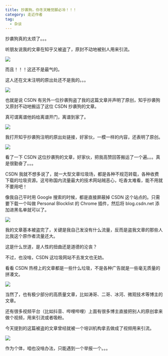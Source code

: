 ```yaml
---
title: 抄袭狗，你冬天睡觉脚必冷！！！
category: 走近作者
tag:
  - 杂谈
---
```


抄袭狗真的太烦了。。。

听朋友说我的文章在知乎又被盗了，原封不动地被别人用来引流。

![](https://oss.ujava.cn/p3-juejin/39f223bd8d8240b8b7328f7ab6edbc57~tplv-k3u1fbpfcp-zoom-1.png)

而且！！！这还不是最气的。

这人还在文末注明的原出处还不是我的。。。

![](https://oss.ujava.cn/p3-juejin/fa47e0752f4b4b57af424114bc6bc558~tplv-k3u1fbpfcp-zoom-1.png)

也就是说 CSDN 有另外一位抄袭狗盗了我的这篇文章并声明了原创，知乎抄袭狗又原封不动地搬运了这位 CSDN 抄袭狗的文章。

真可谓离谱他妈给离谱开门，离谱到家了。

![](https://oss.ujava.cn/p3-juejin/6f8d281579224b13ad235c28e1d7790e~tplv-k3u1fbpfcp-zoom-1.png)

我打开知乎抄袭狗注明的原出处链接，好家伙，一模一样的内容，还表明了原创。

![](https://oss.ujava.cn/p3-juejin/6a6d7b206b6a43ec9b0055a8f47a30be~tplv-k3u1fbpfcp-zoom-1.png)

看了一下 CSDN 这位抄袭狗的文章，好家伙，把我高赞回答搬运了一个遍。。。真是很勤奋了。。。

CSDN 我就不想多说了，就一大型文章垃圾场，都是各种不规范转载，各种收费下载的垃圾资源。这号称国内流量最大的技术网站贼恶心，吃香太难看，能不用就不要用吧！

像我自己平时用 Google 搜索的时候，都是直接屏蔽掉 CSDN 这个站点的。只需要下载一个叫做 Personal Blocklist 的 Chrome 插件，然后将 blog.csdn.net 添加进黑名单就可以了。

![](https://oss.ujava.cn/p3-juejin/be151d93cd024c6e911d1a694212d91c~tplv-k3u1fbpfcp-zoom-1.png)

我的文章基本被盗完了，关键是我自己发没有什么流量，反而是盗我文章的那些人比我这个原作者流量还大。

这是什么世道，是人性的扭曲还是道德的沦丧？

不过，也没啥，CSDN 这垃圾网站不去发文也无妨。

看看 CSDN 热榜上的文章都是一些什么垃圾，不是各种广告就是一些毫无质量的拼凑文。

![](https://oss.ujava.cn/p3-juejin/cd07efe86af74ea0a07d29236718ddc8~tplv-k3u1fbpfcp-zoom-1-20230717155426403.png)

当然了，也有极少部分的高质量文章，比如涛哥、二哥、冰河、微观技术等博主的文章。

还有很多视频平台（比如抖音、哔哩哔哩）上面有很多博主直接把别人的原创拿来做个视频，用来引流或者吸粉。

今天提到的这篇被盗的文章曾经就被一个培训机构拿去做成了视频用来引流。

![](https://oss.ujava.cn/p3-juejin/9dda1e36ceff4cbb9b0bf9501b279be5~tplv-k3u1fbpfcp-zoom-1.png)

作为个体，咱也没啥办法，只能遇到一个举报一个。。。
